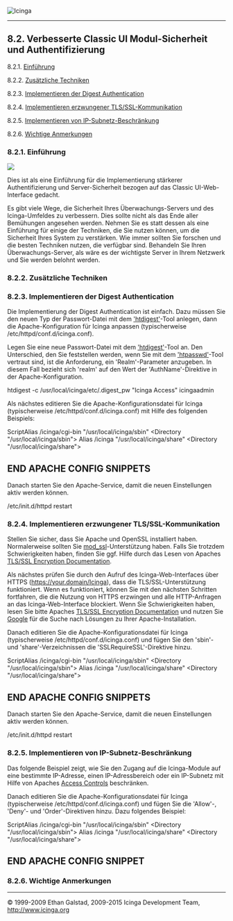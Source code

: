  ![Icinga](../images/logofullsize.png "Icinga") 

* * * * *

8.2. Verbesserte Classic UI Modul-Sicherheit und Authentifizierung
------------------------------------------------------------------

8.2.1. [Einführung](cgisecurity.md#introduction)

8.2.2. [Zusätzliche Techniken](cgisecurity.md#additionaltechniques)

8.2.3. [Implementieren der Digest
Authentication](cgisecurity.md#implementationdigest)

8.2.4. [Implementieren erzwungener
TLS/SSL-Kommunikation](cgisecurity.md#implementationssl)

8.2.5. [Implementieren von
IP-Subnetz-Beschränkung](cgisecurity.md#implementationlockdown)

8.2.6. [Wichtige Anmerkungen](cgisecurity.md#importantnotes)

### 8.2.1. Einführung

![](../images/security.png)

Dies ist als eine Einführung für die Implementierung stärkerer
Authentifizierung und Server-Sicherheit bezogen auf das Classic
UI-Web-Interface gedacht.

Es gibt viele Wege, die Sicherheit Ihres Überwachungs-Servers und des
Icinga-Umfeldes zu verbessern. Dies sollte nicht als das Ende aller
Bemühungen angesehen werden. Nehmen Sie es statt dessen als eine
Einführung für einige der Techniken, die Sie nutzen können, um die
Sicherheit Ihres System zu verstärken. Wie immer sollten Sie forschen
und die besten Techniken nutzen, die verfügbar sind. Behandeln Sie Ihren
Überwachungs-Server, als wäre es der wichtigste Server in Ihrem Netzwerk
und Sie werden belohnt werden.

### 8.2.2. Zusätzliche Techniken




### 8.2.3. Implementieren der Digest Authentication

Die Implementierung der Digest Authentication ist einfach. Dazu müssen
Sie den neuen Typ der Passwort-Datei mit dem
['htdigest'](http://httpd.apache.org/docs/2.2/programs/htdigest.md)-Tool
anlegen, dann die Apache-Konfiguration für Icinga anpassen
(typischerweise /etc/httpd/conf.d/icinga.conf).

Legen Sie eine neue Passwort-Datei mit dem
['htdigest'](http://httpd.apache.org/docs/2.2/programs/htdigest.md)-Tool
an. Den Unterschied, den Sie feststellen werden, wenn Sie mit dem
['htpasswd'](http://httpd.apache.org/docs/2.2/programs/htpasswd.md)-Tool
vertraut sind, ist die Anforderung, ein 'Realm'-Parameter anzugeben. In
diesem Fall bezieht sich 'realm' auf den Wert der 'AuthName'-Direktive
in der Apache-Konfiguration.

</code></pre> 
 htdigest -c /usr/local/icinga/etc/.digest_pw "Icinga Access" icingaadmin
</code></pre>

Als nächstes editieren Sie die Apache-Konfigurationsdatei für Icinga
(typischerweise /etc/httpd/conf.d/icinga.conf) mit Hilfe des folgenden
Beispiels:

</code></pre> 
 ScriptAlias /icinga/cgi-bin "/usr/local/icinga/sbin"
 <Directory "/usr/local/icinga/sbin">
 </Directory>
 Alias /icinga "/usr/local/icinga/share"
 <Directory "/usr/local/icinga/share">
 </Directory>
 ## END APACHE CONFIG SNIPPETS
</code></pre>

Danach starten Sie den Apache-Service, damit die neuen Einstellungen
aktiv werden können.

</code></pre> 
 /etc/init.d/httpd restart
</code></pre>

### 8.2.4. Implementieren erzwungener TLS/SSL-Kommunikation

Stellen Sie sicher, dass Sie Apache und OpenSSL installiert haben.
Normalerweise sollten Sie
[mod\_ssl](http://httpd.apache.org/docs/2.2/mod/mod_ssl.md)-Unterstützung
haben. Falls Sie trotzdem Schwierigkeiten haben, finden Sie ggf. Hilfe
durch das Lesen von Apaches [TLS/SSL Encryption
Documentation](http://httpd.apache.org/docs/2.0/ssl).

Als nächstes prüfen Sie durch den Aufruf des Icinga-Web-Interfaces über
HTTPS (https://your.domain/Icinga), dass die TLS/SSL-Unterstützung
funktioniert. Wenn es funktioniert, können Sie mit den nächsten
Schritten fortfahren, die die Nutzung von HTTPS erzwingen und alle
HTTP-Anfragen an das Icinga-Web-Interface blockiert. Wenn Sie
Schwierigkeiten haben, lesen Sie bitte Apaches [TLS/SSL Encryption
Documentation](http://httpd.apache.org/docs/2.0/ssl) und nutzen Sie
[Google](http://www.google.com) für die Suche nach Lösungen zu Ihrer
Apache-Installation.

Danach editieren Sie die Apache-Konfigurationsdatei für Icinga
(typischerweise /etc/httpd/conf.d/icinga.conf) und fügen Sie den 'sbin'-
und 'share'-Verzeichnissen die 'SSLRequireSSL'-Direktive hinzu.

</code></pre> 
 ScriptAlias /icinga/cgi-bin "/usr/local/icinga/sbin"
 <Directory "/usr/local/icinga/sbin">
 </Directory>
 Alias /icinga "/usr/local/icinga/share"
 <Directory "/usr/local/icinga/share">
 </Directory>
 ## END APACHE CONFIG SNIPPETS
</code></pre>

Danach starten Sie den Apache-Service, damit die neuen Einstellungen
aktiv werden können.

</code></pre> 
 /etc/init.d/httpd restart
</code></pre>

### 8.2.5. Implementieren von IP-Subnetz-Beschränkung

Das folgende Beispiel zeigt, wie Sie den Zugang auf die Icinga-Module
auf eine bestimmte IP-Adresse, einen IP-Adressbereich oder ein
IP-Subnetz mit Hilfe von Apaches [Access
Controls](http://httpd.apache.org/docs/2.2/howto/access.md)
beschränken.

Danach editieren Sie die Apache-Konfigurationsdatei für Icinga
(typischerweise /etc/httpd/conf.d/icinga.conf) und fügen Sie die
'Allow'-, 'Deny'- und 'Order'-Direktiven hinzu. Dazu folgendes Beispiel:

</code></pre> 
 ScriptAlias /icinga/cgi-bin "/usr/local/icinga/sbin"
 <Directory "/usr/local/icinga/sbin">
 </Directory>
 Alias /icinga "/usr/local/icinga/share"
 <Directory "/usr/local/icinga/share">
 </Directory>
 ## END APACHE CONFIG SNIPPET
</code></pre>

### 8.2.6. Wichtige Anmerkungen






* * * * *


© 1999-2009 Ethan Galstad, 2009-2015 Icinga Development Team,
http://www.icinga.org
